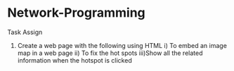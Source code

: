 # Network-Programming
Task Assign
1. Create a web page with the following using HTML
i)   To embed an image map in a web page
ii)   To fix the hot spots
iii)Show all the related information when the hotspot is clicked
